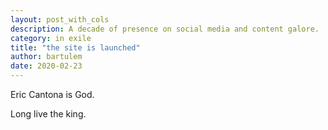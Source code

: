 ```yaml
---
layout: post_with_cols
description: A decade of presence on social media and content galore.
category: in exile
title: "the site is launched"
author: bartulem
date: 2020-02-23
---
```


Eric Cantona is God.

Long live the king.
